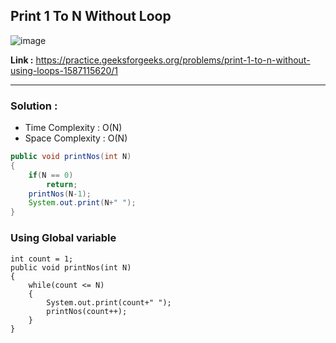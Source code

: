 ## Print 1 To N Without Loop 

![image](https://user-images.githubusercontent.com/23376002/224493218-6b53bd21-6a52-40f1-8efa-636d46d33fe5.png)

**Link :** https://practice.geeksforgeeks.org/problems/print-1-to-n-without-using-loops-1587115620/1

--------------------------------------------------------------------------------------------------------------------------------------------------------


### Solution : 

- Time Complexity : O(N)
- Space Complexity : O(N)


```java
public void printNos(int N)
{
    if(N == 0)
        return;
    printNos(N-1);
    System.out.print(N+" ");
}

```

### Using Global variable

```
int count = 1;
public void printNos(int N)
{
    while(count <= N)
    {
        System.out.print(count+" ");
        printNos(count++);
    }
}

```
